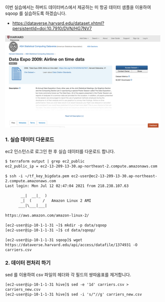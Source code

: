 이번 실습에서는 하버드 데이터버스에서 제공하는 미 항공 데이터 샘플을 이용하여 sqoop 를 실습하도록 하겠습니다. 
* https://dataverse.harvard.edu/dataset.xhtml?persistentId=doi:10.7910/DVN/HG7NV7
 
![hive-samle](https://github.com/gnosia93/bigdata-on-aws/blob/main/workshop/images/hive-sample-data1.png)


### 1. 실습 데이터 다운로드 ###

ec2 인스턴스로 로그인 한 후 실습 데이터를 다운로드 합니다.

```
$ terraform output | grep ec2_public
ec2_public_ip = ec2-13-209-13-30.ap-northeast-2.compute.amazonaws.com

$ ssh -i ~/tf_key_bigdata.pem ec2-user@ec2-13-209-13-30.ap-northeast-2.compute.amazonaws.com
Last login: Mon Jul 12 02:47:04 2021 from 218.238.107.63

       __|  __|_  )
       _|  (     /   Amazon Linux 2 AMI
      ___|\___|___|

https://aws.amazon.com/amazon-linux-2/

[ec2-user@ip-10-1-1-31 ~]$ mkdir -p data/sqoop
[ec2-user@ip-10-1-1-31 ~]$ cd data/sqoop/

[ec2-user@ip-10-1-1-31 sqoop]$ wget https://dataverse.harvard.edu/api/access/datafile/1374931 -O carriers.csv
```

### 2. 데이터 전처리 하기 ###

sed 를 이용하여 csv 파일의 헤더와 각 필드의 쌍따옴표를 제거합니다. 

```
[ec2-user@ip-10-1-1-31 hive]$ sed -e '1d' carriers.csv > carriers_new.csv
[ec2-user@ip-10-1-1-31 hive]$ sed -i 's/"//g' carriers_new.csv
```
